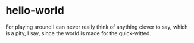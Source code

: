 # hello-world
For playing around
I can never really think of anything clever to say, which is a pity, I say, since the world is made for the quick-witted. 
